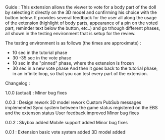 Guide :
This extension allows the viewer to vote for a body part of the doll by selecting it directly on the 3D model and confirming his choice with the button below.
It provides several feedback for the user all along the usage of the extension (highlight of body parts, appearance of a pin on the voted part, reminder text below the button, etc..) and go trhough different phases, all shown in the testing environment that is setup for the review.

The testing environment is as follows (the times are approximate) :
- 10 sec in the tutorial phase
- 30 -35 sec in the vote phase
- 10 sec in the "pinned" phase, where the extension is frozen
- 30 sec in a new vote phase
And then it goes back to the tutorial phase, in an infinite loop, so that you can test every part of the extension.

Changelog : 

1.0.0 (actual) :
Minor bug fixes

0.0.3 :
Design rework
3D model rework
Custom PubSub messages implemented
Sync system between the game status registered on the EBS and the extenson status
User feedback improved
Minor bug fixes

0.0.2 :
Skybox added
Mobile support added
Minor bug fixes

0.0.1 :
Extension basic vote system added
3D model added